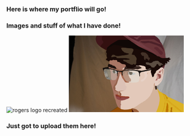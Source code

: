 ### Here is where my portflio will go!

### Images and stuff of what I have done!

<img src="/Images/ROGERS-LOGO.png" alt="rogers logo recreated" width="300"/>

<img src="/docs/Raster.png" alt="rogers logo recreated" width="300"/>

### Just got to upload them here!
